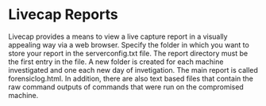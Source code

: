 # Livecap Reports #

Livecap provides a means to view a live capture report in a visually appealing way via a web browser. Specify the folder in which you want to store your report in the serverconfig.txt file. The report directory must be the first entry in the file. A new folder is created for each machine investigated and one each new day of invetigation. The main report is called forensiclog.html. In addition, there are also text based files that contain the raw command outputs of commands that were run on the compromised machine.